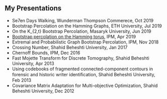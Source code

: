 My Presentations
--------
- Se7en Days Walking, Wunderman Thompson Commerece, Oct 2019
- Bootstrap Percolation on the Hamming Graphs, ETH University, Jul 2019
- On the K_{2,t} Bootstrap Percolation, Masaryk University, Jun 2019
- [Bootstrap percolation on the Hamming torus](https://prezi.com/p/czc2ihprvwbl/bp_ham/), IPM, Apr 2019
- Extremal and Probabilistic Graph Bootstrap Percolation, IPM, Nov 2018
- Crossing Number, Shahid Beheshti University, Jan 2017
- Chernoff  Bounds, IPM, Dec 2016
- Fast  Mojette  Transform   for  Discrete  Tomography, Shahid Beheshti University, Apr 2013
- Using codebooks of fragmented connected-component contours in forensic and historic writer identiﬁcation, Shahid Beheshti University, Feb 2013
- Covariance Matrix Adaptation for Multi-objective Optimization, Shahid Beheshti University, Dec 2012
